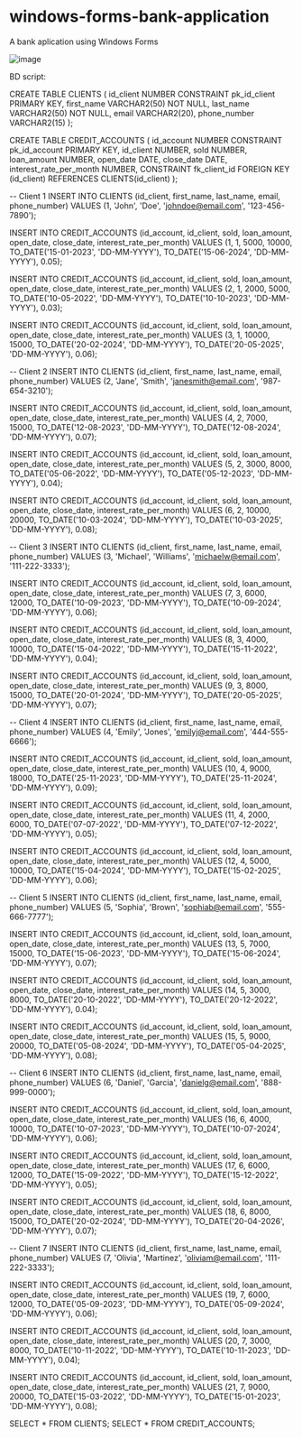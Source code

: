 # windows-forms-bank-application
A bank aplication using Windows Forms

![image](https://github.com/stefanmagu/windows-forms-bank-application/assets/123208247/c3100a25-4ac2-461f-9117-beaef3a3f073)


BD script:

CREATE TABLE CLIENTS (
    id_client NUMBER CONSTRAINT pk_id_client PRIMARY KEY,
    first_name VARCHAR2(50) NOT NULL,
    last_name VARCHAR2(50) NOT NULL,
    email VARCHAR2(20),
    phone_number VARCHAR2(15)
);


CREATE TABLE CREDIT_ACCOUNTS (
    id_account NUMBER CONSTRAINT pk_id_account PRIMARY KEY,
    id_client NUMBER,
    sold NUMBER,
    loan_amount NUMBER,
    open_date DATE,
    close_date DATE,
    interest_rate_per_month NUMBER,
    CONSTRAINT fk_client_id FOREIGN KEY (id_client) REFERENCES CLIENTS(id_client)
);


-- Client 1
INSERT INTO CLIENTS (id_client, first_name, last_name, email, phone_number)
VALUES (1, 'John', 'Doe', 'johndoe@email.com', '123-456-7890');

INSERT INTO CREDIT_ACCOUNTS (id_account, id_client, sold, loan_amount, open_date, close_date, interest_rate_per_month)
VALUES (1, 1, 5000, 10000, TO_DATE('15-01-2023', 'DD-MM-YYYY'), TO_DATE('15-06-2024', 'DD-MM-YYYY'), 0.05);

INSERT INTO CREDIT_ACCOUNTS (id_account, id_client, sold, loan_amount, open_date, close_date, interest_rate_per_month)
VALUES (2, 1, 2000, 5000, TO_DATE('10-05-2022', 'DD-MM-YYYY'), TO_DATE('10-10-2023', 'DD-MM-YYYY'), 0.03);

INSERT INTO CREDIT_ACCOUNTS (id_account, id_client, sold, loan_amount, open_date, close_date, interest_rate_per_month)
VALUES (3, 1, 10000, 15000, TO_DATE('20-02-2024', 'DD-MM-YYYY'), TO_DATE('20-05-2025', 'DD-MM-YYYY'), 0.06);

-- Client 2
INSERT INTO CLIENTS (id_client, first_name, last_name, email, phone_number)
VALUES (2, 'Jane', 'Smith', 'janesmith@email.com', '987-654-3210');

INSERT INTO CREDIT_ACCOUNTS (id_account, id_client, sold, loan_amount, open_date, close_date, interest_rate_per_month)
VALUES (4, 2, 7000, 15000, TO_DATE('12-08-2023', 'DD-MM-YYYY'), TO_DATE('12-08-2024', 'DD-MM-YYYY'), 0.07);

INSERT INTO CREDIT_ACCOUNTS (id_account, id_client, sold, loan_amount, open_date, close_date, interest_rate_per_month)
VALUES (5, 2, 3000, 8000, TO_DATE('05-06-2022', 'DD-MM-YYYY'), TO_DATE('05-12-2023', 'DD-MM-YYYY'), 0.04);

INSERT INTO CREDIT_ACCOUNTS (id_account, id_client, sold, loan_amount, open_date, close_date, interest_rate_per_month)
VALUES (6, 2, 10000, 20000, TO_DATE('10-03-2024', 'DD-MM-YYYY'), TO_DATE('10-03-2025', 'DD-MM-YYYY'), 0.08);

-- Client 3
INSERT INTO CLIENTS (id_client, first_name, last_name, email, phone_number)
VALUES (3, 'Michael', 'Williams', 'michaelw@email.com', '111-222-3333');

INSERT INTO CREDIT_ACCOUNTS (id_account, id_client, sold, loan_amount, open_date, close_date, interest_rate_per_month)
VALUES (7, 3, 6000, 12000, TO_DATE('10-09-2023', 'DD-MM-YYYY'), TO_DATE('10-09-2024', 'DD-MM-YYYY'), 0.06);

INSERT INTO CREDIT_ACCOUNTS (id_account, id_client, sold, loan_amount, open_date, close_date, interest_rate_per_month)
VALUES (8, 3, 4000, 10000, TO_DATE('15-04-2022', 'DD-MM-YYYY'), TO_DATE('15-11-2022', 'DD-MM-YYYY'), 0.04);

INSERT INTO CREDIT_ACCOUNTS (id_account, id_client, sold, loan_amount, open_date, close_date, interest_rate_per_month)
VALUES (9, 3, 8000, 15000, TO_DATE('20-01-2024', 'DD-MM-YYYY'), TO_DATE('20-05-2025', 'DD-MM-YYYY'), 0.07);

-- Client 4
INSERT INTO CLIENTS (id_client, first_name, last_name, email, phone_number)
VALUES (4, 'Emily', 'Jones', 'emilyj@email.com', '444-555-6666');

INSERT INTO CREDIT_ACCOUNTS (id_account, id_client, sold, loan_amount, open_date, close_date, interest_rate_per_month)
VALUES (10, 4, 9000, 18000, TO_DATE('25-11-2023', 'DD-MM-YYYY'), TO_DATE('25-11-2024', 'DD-MM-YYYY'), 0.09);

INSERT INTO CREDIT_ACCOUNTS (id_account, id_client, sold, loan_amount, open_date, close_date, interest_rate_per_month)
VALUES (11, 4, 2000, 6000, TO_DATE('07-07-2022', 'DD-MM-YYYY'), TO_DATE('07-12-2022', 'DD-MM-YYYY'), 0.05);

INSERT INTO CREDIT_ACCOUNTS (id_account, id_client, sold, loan_amount, open_date, close_date, interest_rate_per_month)
VALUES (12, 4, 5000, 10000, TO_DATE('15-04-2024', 'DD-MM-YYYY'), TO_DATE('15-02-2025', 'DD-MM-YYYY'), 0.06);

-- Client 5
INSERT INTO CLIENTS (id_client, first_name, last_name, email, phone_number)
VALUES (5, 'Sophia', 'Brown', 'sophiab@email.com', '555-666-7777');

INSERT INTO CREDIT_ACCOUNTS (id_account, id_client, sold, loan_amount, open_date, close_date, interest_rate_per_month)
VALUES (13, 5, 7000, 15000, TO_DATE('15-06-2023', 'DD-MM-YYYY'), TO_DATE('15-06-2024', 'DD-MM-YYYY'), 0.07);

INSERT INTO CREDIT_ACCOUNTS (id_account, id_client, sold, loan_amount, open_date, close_date, interest_rate_per_month)
VALUES (14, 5, 3000, 8000, TO_DATE('20-10-2022', 'DD-MM-YYYY'), TO_DATE('20-12-2022', 'DD-MM-YYYY'), 0.04);

INSERT INTO CREDIT_ACCOUNTS (id_account, id_client, sold, loan_amount, open_date, close_date, interest_rate_per_month)
VALUES (15, 5, 9000, 20000, TO_DATE('05-08-2024', 'DD-MM-YYYY'), TO_DATE('05-04-2025', 'DD-MM-YYYY'), 0.08);

-- Client 6
INSERT INTO CLIENTS (id_client, first_name, last_name, email, phone_number)
VALUES (6, 'Daniel', 'Garcia', 'danielg@email.com', '888-999-0000');

INSERT INTO CREDIT_ACCOUNTS (id_account, id_client, sold, loan_amount, open_date, close_date, interest_rate_per_month)
VALUES (16, 6, 4000, 10000, TO_DATE('10-07-2023', 'DD-MM-YYYY'), TO_DATE('10-07-2024', 'DD-MM-YYYY'), 0.06);

INSERT INTO CREDIT_ACCOUNTS (id_account, id_client, sold, loan_amount, open_date, close_date, interest_rate_per_month)
VALUES (17, 6, 6000, 12000, TO_DATE('15-09-2022', 'DD-MM-YYYY'), TO_DATE('15-12-2022', 'DD-MM-YYYY'), 0.05);

INSERT INTO CREDIT_ACCOUNTS (id_account, id_client, sold, loan_amount, open_date, close_date, interest_rate_per_month)
VALUES (18, 6, 8000, 15000, TO_DATE('20-02-2024', 'DD-MM-YYYY'), TO_DATE('20-04-2026', 'DD-MM-YYYY'), 0.07);

-- Client 7
INSERT INTO CLIENTS (id_client, first_name, last_name, email, phone_number)
VALUES (7, 'Olivia', 'Martinez', 'oliviam@email.com', '111-222-3333');

INSERT INTO CREDIT_ACCOUNTS (id_account, id_client, sold, loan_amount, open_date, close_date, interest_rate_per_month)
VALUES (19, 7, 6000, 12000, TO_DATE('05-09-2023', 'DD-MM-YYYY'), TO_DATE('05-09-2024', 'DD-MM-YYYY'), 0.06);

INSERT INTO CREDIT_ACCOUNTS (id_account, id_client, sold, loan_amount, open_date, close_date, interest_rate_per_month)
VALUES (20, 7, 3000, 8000, TO_DATE('10-11-2022', 'DD-MM-YYYY'), TO_DATE('10-11-2023', 'DD-MM-YYYY'), 0.04);

INSERT INTO CREDIT_ACCOUNTS (id_account, id_client, sold, loan_amount, open_date, close_date, interest_rate_per_month)
VALUES (21, 7, 9000, 20000, TO_DATE('15-03-2022', 'DD-MM-YYYY'), TO_DATE('15-01-2023', 'DD-MM-YYYY'), 0.08);

SELECT * FROM CLIENTS;
SELECT * FROM CREDIT_ACCOUNTS;
